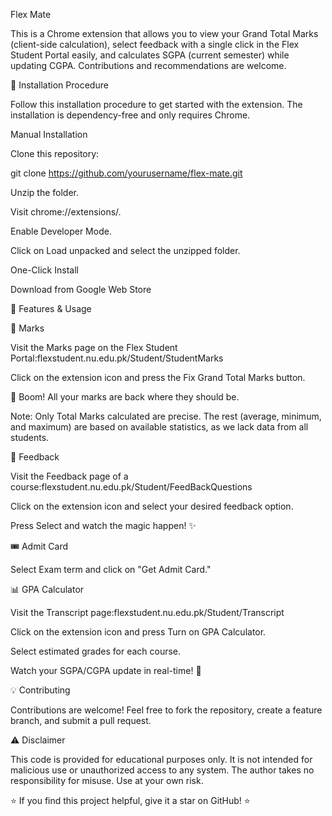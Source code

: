 Flex Mate



This is a Chrome extension that allows you to view your Grand Total Marks (client-side calculation), select feedback with a single click in the Flex Student Portal easily, and calculates SGPA (current semester) while updating CGPA. Contributions and recommendations are welcome.

🚀 Installation Procedure

Follow this installation procedure to get started with the extension. The installation is dependency-free and only requires Chrome.

Manual Installation

Clone this repository:

git clone https://github.com/yourusername/flex-mate.git

Unzip the folder.

Visit  chrome://extensions/.

Enable Developer Mode.

Click on Load unpacked and select the unzipped folder.

One-Click Install

Download from Google Web Store

🎯 Features & Usage

📌 Marks

Visit the Marks page on the Flex Student Portal:flexstudent.nu.edu.pk/Student/StudentMarks

Click on the extension icon and press the Fix Grand Total Marks button.

🎉 Boom! All your marks are back where they should be.

Note: Only Total Marks calculated are precise. The rest (average, minimum, and maximum) are based on available statistics, as we lack data from all students.

📝 Feedback

Visit the Feedback page of a course:flexstudent.nu.edu.pk/Student/FeedBackQuestions

Click on the extension icon and select your desired feedback option.

Press Select and watch the magic happen! ✨

🎟️ Admit Card

Select Exam term and click on "Get Admit Card."

📊 GPA Calculator

Visit the Transcript page:flexstudent.nu.edu.pk/Student/Transcript

Click on the extension icon and press Turn on GPA Calculator.

Select estimated grades for each course.

Watch your SGPA/CGPA update in real-time! 🚀

💡 Contributing

Contributions are welcome! Feel free to fork the repository, create a feature branch, and submit a pull request.

⚠️ Disclaimer

This code is provided for educational purposes only. It is not intended for malicious use or unauthorized access to any system. The author takes no responsibility for misuse. Use at your own risk.

⭐ If you find this project helpful, give it a star on GitHub! ⭐

